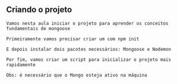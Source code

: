 ## Criando o projeto

```
Vamos nesta aula iniciar o projeto para aprender os conceitos fundamentais de mongoose
```

```
Primeiramente vamos precisar criar um com npm init
```

```
E depois instalar dois pacotes necessários: Mongoose e Nodemon
```

```
Por fim, vamos criar um script para inicializar o projeto mais rapidamente
```

```
Obs: é necessário que o Mongo esteja ativo na máquina
```
